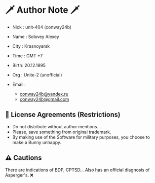 # 🗡️ Author Note 🗡️

- Nick : unit-404 (conway24b)
- Name : Solovey Alexey
- City : Krasnoyarsk
- Time : GMT +7
- Birth: 20.12.1995
- Org  : Unite-2 (unofficial)
- Email:

  - <conway24b@yandex.ru>
  - <conway24b@gmail.com>

## 📑 License Agreements (Restrictions)

- Do not distribute without author mentions...
- Please, save something from original trademark.
- By making use of the Software for military purposes, you choose to make a Bunny unhappy.

## ⚠️ Cautions

There are indications of BDP, CPTSD... Also has an official diagnosis of Asperger's. ❌
